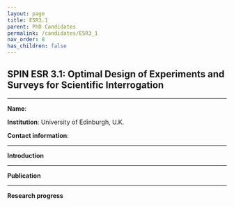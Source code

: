 ```yaml
---
layout: page
title: ESR3.1
parent: PhD Candidates
permalink: /candidates/ESR3_1
nav_order: 8
has_children: false
---
```


## SPIN ESR 3.1: Optimal Design of Experiments and Surveys for Scientific Interrogation

---
__Name__:           

__Institution__: University of Edinburgh, U.K.

__Contact information__: 

---
__Introduction__


---
__Publication__


---
__Research progress__






